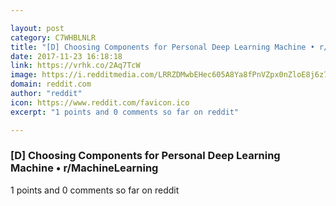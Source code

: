 ```yaml
---

layout: post
category: C7WHBLNLR
title: "[D] Choosing Components for Personal Deep Learning Machine • r/MachineLearning"
date: 2017-11-23 16:18:18
link: https://vrhk.co/2Aq7TcW
image: https://i.redditmedia.com/LRRZDMwbEHec605A8Ya8fPnVZpx0nZloE8j6z7BOlU4.jpg?w=320&s=796c4719626f02792855813d5a140641
domain: reddit.com
author: "reddit"
icon: https://www.reddit.com/favicon.ico
excerpt: "1 points and 0 comments so far on reddit"

---
```


### [D] Choosing Components for Personal Deep Learning Machine • r/MachineLearning

1 points and 0 comments so far on reddit